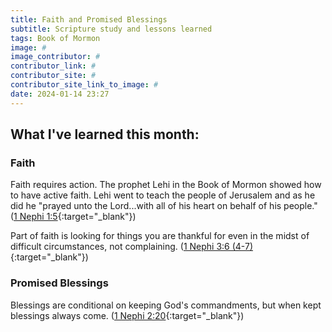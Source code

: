 ```yaml
---
title: Faith and Promised Blessings
subtitle: Scripture study and lessons learned
tags: Book of Mormon
image: #
image_contributor: #
contributor_link: #
contributor_site: #
contributor_site_link_to_image: #
date: 2024-01-14 23:27
---
```


## What I've learned this month:

### Faith
Faith requires action. The prophet Lehi in the Book of Mormon showed how to have active faith. Lehi went to teach the people of Jerusalem and as he did he "prayed unto the Lord...with all of his heart on behalf of his people." ([1 Nephi 1:5](https://www.churchofjesuschrist.org/study/scriptures/bofm/1-ne/1?lang=eng&id=p5#p5){:target="_blank"})

Part of faith is looking for things you are thankful for even in the midst of difficult circumstances, not complaining. ([1 Nephi 3:6 (4-7)](https://www.churchofjesuschrist.org/study/scriptures/bofm/1-ne/3?lang=eng&id=p6#p4){:target="_blank"})

### Promised Blessings
Blessings are conditional on keeping God's commandments, but when kept blessings always come. ([1 Nephi 2:20](https://www.churchofjesuschrist.org/study/scriptures/bofm/1-ne/2?lang=eng&id=p20#p20){:target="_blank"})
